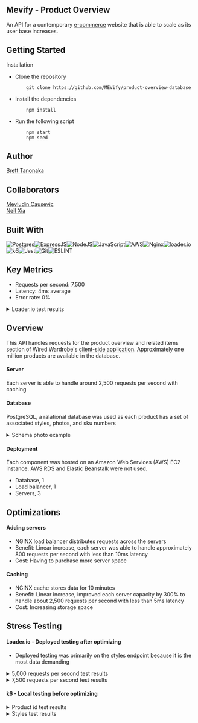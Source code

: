 ## Mevify - Product Overview

An API for a contemporary [e-commerce](https://github.com/Wired-Wardrobe/project-atlier) website that is able to scale as its user base increases.

## Getting Started

Installation
- Clone the repository
    ```
        git clone https://github.com/MEVify/product-overview-database
    ```
- Install the dependencies
    ```
        npm install
    ```
- Run the following script
    ```
        npm start
        npm seed
    ```

## Author

[Brett Tanonaka](https://github.com/B-Tanonaka)

## Collaborators
[Mevludin Causevic](https://github.com/mevcaus)\
[Neil Xia](https://github.com/NeilLXia)

## Built With
![Postgres](https://img.shields.io/badge/postgres-%23316192.svg?style=for-the-badge&logo=postgresql&logoColor=white)![ExpressJS](https://img.shields.io/badge/Express.js-404D59?style=for-the-badge)![NodeJS](https://img.shields.io/badge/Node.js-43853D?style=for-the-badge&logo=node.js&logoColor=white)![JavaScript](https://img.shields.io/badge/JavaScript-323330?style=for-the-badge&logo=javascript&logoColor=F7DF1E)![AWS](https://img.shields.io/badge/Amazon_AWS-232F3E?style=for-the-badge&logo=amazon-aws&logoColor=white)![Nginx](https://img.shields.io/badge/nginx-%23009639.svg?style=for-the-badge&logo=nginx&logoColor=white)![loader.io](https://img.shields.io/badge/loader.io-477cbc?&logoColor=white&style=for-the-badge)![k6](https://img.shields.io/badge/k6-7d64ff?logo=k6&logoColor=white&style=for-the-badge)![Jest](https://img.shields.io/badge/Jest-C21325?style=for-the-badge&logo=jest&logoColor=white)![Git](https://img.shields.io/badge/GIT-E44C30?style=for-the-badge&logo=git&logoColor=white)![ESLINT](https://img.shields.io/badge/eslint-3A33D1?style=for-the-badge&logo=eslint&logoColor=white)

## Key Metrics
- Requests per second: 7,500
- Latency: 4ms average
- Error rate: 0%

<details>
  <summary>Loader.io test results</summary>
<img src="https://user-images.githubusercontent.com/118404699/232241888-09b4b35d-5232-4b93-a911-ec54e4c83c30.png" alt="loader stress test at 7,500 request per second" width="75%" height="50%" />
</details>

## Overview
This API handles requests for the product overview and related items section of Wired Wardrobe's [client-side application](https://github.com/Wired-Wardrobe/project-atlier). Approximately one million products are available in the database.

#### Server

Each server is able to handle around 2,500 requests per second with caching

#### Database

PostgreSQL, a ralational database was used as each product has a set of associated styles, photos, and sku numbers

<details>
  <summary>Schema photo example</summary>
  <img src="https://user-images.githubusercontent.com/118404699/232244966-fe93e175-9f0f-46e5-8f28-5faae4dbf369.png" alt="PostgreSQL schema" width="50%" height="50%">
</details>

#### Deployment

Each component was hosted on an Amazon Web Services (AWS) EC2 instance. AWS RDS and Elastic Beanstalk were not used.
- Database, 1
- Load balancer, 1
- Servers, 3

## Optimizations

#### Adding servers
- NGINX load balancer distributes requests across the servers
- Benefit: Linear increase, each server was able to handle approximately 800 requests per second with less than 10ms latency
- Cost: Having to purchase more server space

#### Caching
- NGINX cache stores data for 10 minutes
- Benefit: Linear increase, improved each server capacity by 300% to handle about 2,500 requests per second with less than 5ms latency
- Cost: Increasing storage space

## Stress Testing

#### Loader.io - Deployed testing after optimizing

- Deployed testing was primarily on the styles endpoint because it is the most data demanding

<details>
    <summary>5,000 requests per second test results</summary>
    <ul>
      <li>Requests per second: 5,000</li>
      <li>Total requests: 300,000</li>
      <li>Latency: 1ms</li>
      <li>Error rate: 0%</li>
    </ul>
    <img src="https://user-images.githubusercontent.com/118404699/232247977-832f24fa-f640-45ab-96f3-b09c9143f801.png" alt="Loader.io deployed stress test at 5000 requests per second" width="100%" height="100%"/>
</details>

<details>
    <summary>7,500 requests per second test results</summary>
    <ul>
      <li>Requests per second: 7,500</li>
      <li>Total requests: 449,969</li>
      <li>Latency: 4ms</li>
      <li>Error rate: 0%</li>
    </ul>
    <img src="https://user-images.githubusercontent.com/118404699/232241888-09b4b35d-5232-4b93-a911-ec54e4c83c30.png" alt="Loader.io deployed stress test at 5000 requests per second" width="100%" height="100%"/>
</details>

#### k6 - Local testing before optimizing

<details>
    <summary>Product id test results</summary>
      <ul>
        <li>Requests per second: 2,730</li>
        <li>Total requests: 821,784</li>
        <li>Latency: 43ms</li>
        <li>Error rate: 0%</li>
    </ul>
    <img src="https://user-images.githubusercontent.com/118404699/232246178-6739aeb1-3b72-4246-8027-ab54a512d503.png" alt="k6 local stress test at product id endpoint" width="100%" height="100%"/>
</details>

<details>
    <summary>Styles test results</summary>
    <ul>
      <li>Requests per second: 1,319</li>
      <li>Total requests: 397,066</li>
      <li>Latency: 79ms</li>
      <li>Error rate: 0%</li>
    </ul>
    <img src="https://user-images.githubusercontent.com/118404699/232246237-53a1910c-572c-4d18-951b-ed9cd1635aaf.png" alt="k6 local stress test at styles endpoint" width="100%" height="100%"/>
</details>

